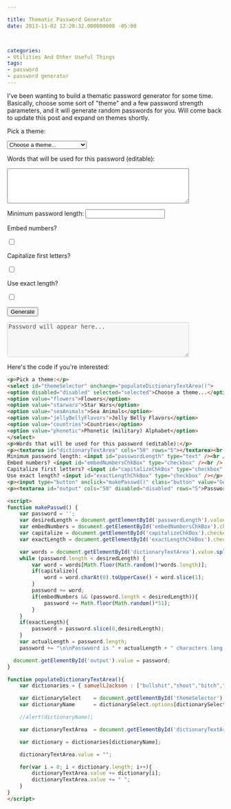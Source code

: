 ```yaml
---

title: Thematic Password Generator
date: 2013-11-02 12:20:32.000000000 -05:00



categories:
- Utilities And Other Useful Things
tags:
- password
- password generator
---
```

<p>I've been wanting to build a thematic password generator for some time. Basically, choose some sort of "theme" and a few password strength parameters, and it will generate random passwords for you. Will come back to update this post and expand on themes shortly.</p>
<p>Pick a theme:</p>
<select id="themeSelector" onchange="populateDictionaryTextArea()">
<option disabled="disabled" selected="selected">Choose a theme...</option>
<option value="flowers">Flowers</option>
<option value="starwars">Star Wars</option>
<option value="seaAnimals">Sea Animals</option>
<option value="jellyBellyFlavors">Jelly Belly Flavors</option>
<option value="countries">Countries</option>
<option value="phonetic">Phonetic (military) Alphabet</option>
</select>
<p>Words that will be used for this password (editable):</p>
<p><textarea id="dictionaryTextArea" cols="50" rows="5"></textarea></p>
Minimum password length: <input id="passwordLength" type="text" /><br />
<div>
<p class="align-left" style="padding-right:10px;">Embed numbers?</p>
<p class="checkboxThree align-left">
	<input type="checkbox" id="embedNumbersChkBox" />
	<label for="embedNumbersChkBox"></label>
</p>
</div>

<div style="clear:both;"></div>

<div>
<p class="align-left" style="padding-right:10px;">Capitalize first letters?</p>
<p class="checkboxFour align-left">
	<input type="checkbox" id="capitalizeChkBox" />
	<label for="capitalizeChkBox"></label>
</p>
</div>

<div style="clear:both;"></div>

<div>
<p class="align-left" style="padding-right:10px;">Use exact length?</p>
<p class="checkboxFour align-left">
	<input type="checkbox" id="exactLengthChkBox" />
	<label for="exactLengthChkBox"></label>
</p>
</div>

<div style="clear:both;"></div>

<p><input type="button" onclick="makePasswd()" class="btn btn--large btn--success" value="Generate" /></p>

<p><textarea id="output" cols="50" disabled="disabled" rows="5">Password will appear here...</textarea></p>

<script>
function makePasswd() {
    var password = '';
    var desiredLength = document.getElementById('passwordLength').value;
    var embedNumbers = document.getElementById('embedNumbersChkBox').checked;
    var capitalize = document.getElementById('capitalizeChkBox').checked;
    var exactLength = document.getElementById('exactLengthChkBox').checked;

	var words = document.getElementById('dictionaryTextArea').value.split(" ");
    while (password.length < desiredLength) {
        var word = words[Math.floor(Math.random()*words.length)];
        if(capitalize){
            word = word.charAt(0).toUpperCase() + word.slice(1);
        }
        password += word;
        if(embedNumbers && (password.length < desiredLength)){
            password += Math.floor(Math.random()*51);
        }
    }
    if(exactLength){
        password = password.slice(0,desiredLength);
    }
    var actualLength = password.length;
    password += "\n\nPasswword is " + actualLength + " characters long.";

  document.getElementById('output').value = password;
}

function populateDictionaryTextArea(){
	var dictionaries = { samuelLJackson : ["bullshit","shoot","bitch","kneecaps","goddamn","money","motherfucker","Winston","motherfucker","shot","understand","asses","dead","fucking","fried","chicken","shit","transitional","kill","shit","case","dumbass","duty","booty","motherfucker","righteous","ezekiel","brother","tyranny","filthy","pumpkin-pie","AK-47","kill","absolutely","snakes","plane","zeus","fuck","shove","lightning-bolt","ass","goddamn","shark","enough"], pokemon: ["Bulbasaur","Ivysaur","Venusaur","Charmander","Charmeleon","Charizard","Squirtle","Wartortle","Blastoise","Caterpie","Metapod","Butterfree","Weedle","Kakuna","Beedrill","Pidgey","Pidgeotto","Pidgeot","Rattata","Raticate","Spearow","Fearow","Ekans","Arbok","Pikachu","Raichu","Sandshrew","Sandslash","Nidoran","Nidorina","Nidoqueen","Nidoran","Nidorino","Nidoking","Clefairy","Clefable","Vulpix","Ninetales","Jigglypuff","Wigglytuff","Zubat","Golbat","Oddish","Gloom","Vileplume","Paras","Parasect","Venonat","Venomoth","Diglett","Dugtrio","Meowth","Persian","Psyduck","Golduck","Mankey","Primeape","Growlithe","Arcanine","Poliwag","Poliwhirl","Poliwrath","Abra","Kadabra","Alakazam","Machop","Machoke","Machamp","Bellsprout","Weepinbell","Victreebel","Tentacool","Tentacruel","Geodude","Graveler","Golem","Ponyta","Rapidash","Slowpoke","Slowbro","Magnemite","Magneton","Farfetchd","Doduo","Dodrio","Seel","Dewgong","Grimer","Muk","Shellder","Cloyster","Gastly","Haunter","Gengar","Onix","Drowzee","Hypno","Krabby","Kingler","Voltorb","Electrode","Exeggcute","Exeggutor","Cubone","Marowak","Hitmonlee","Hitmonchan","Lickitung","Koffing","Weezing","Rhyhorn","Rhydon","Chansey","Tangela","Kangaskhan","Horsea","Seadra","Goldeen","Seaking","Staryu","Starmie","Mr. Mime","Scyther","Jynx","Electabuzz","Magmar","Pinsir","Tauros","Magikarp","Gyarados","Lapras","Ditto","Eevee","Vaporeon","Jolteon","Flareon","Porygon","Omanyte","Omastar","Kabuto","Kabutops","Aerodactyl","Snorlax","Articuno","Zapdos","Moltres","Dratini","Dragonair","Dragonite","Mewtwo","Mew†","Chikorita","Bayleef","Meganium","Cyndaquil","Quilava","Typhlosion","Totodile","Croconaw","Feraligatr","Sentret","Furret","Hoothoot","Noctowl","Ledyba","Ledian","Spinarak","Ariados","Crobat","Chinchou","Lanturn","Pichu","Cleffa","Igglybuff","Togepi","Togetic","Natu","Xatu","Mareep","Flaaffy","Ampharos","Bellossom","Marill","Azumarill","Sudowoodo","Politoed","Hoppip","Skiploom","Jumpluff","Aipom","Sunkern","Sunflora","Yanma","Wooper","Quagsire","Espeon","Umbreon","Murkrow","Slowking","Misdreavus","Unown","Wobbuffet","Girafarig","Pineco","Forretress","Dunsparce","Gligar","Steelix","Snubbull","Granbull","Qwilfish","Scizor","Shuckle","Heracross","Sneasel","Teddiursa","Ursaring","Slugma","Magcargo","Swinub","Piloswine","Corsola","Remoraid","Octillery","Delibird","Mantine","Skarmory","Houndour","Houndoom","Kingdra","Phanpy","Donphan","Porygon2","Stantler","Smeargle","Tyrogue","Hitmontop","Smoochum","Elekid","Magby","Miltank","Blissey","Raikou","Entei","Suicune","Larvitar","Pupitar","Tyranitar","Lugia†","Ho-Oh†","Celebi†","Treecko","Grovyle","Sceptile","Torchic","Combusken","Blaziken","Mudkip","Marshtomp","Swampert","Poochyena","Mightyena","Zigzagoon","Linoone","Wurmple","Silcoon","Beautifly","Cascoon","Dustox","Lotad","Lombre","Ludicolo","Seedot","Nuzleaf","Shiftry","Taillow","Swellow","Wingull","Pelipper","Ralts","Kirlia","Gardevoir","Surskit","Masquerain","Shroomish","Breloom","Slakoth","Vigoroth","Slaking","Nincada","Ninjask","Shedinja","Whismur","Loudred","Exploud","Makuhita","Hariyama","Azurill","Nosepass","Skitty","Delcatty","Sableye","Mawile","Aron","Lairon","Aggron","Meditite","Medicham","Electrike","Manectric","Plusle","Minun","Volbeat","Illumise","Roselia","Gulpin","Swalot","Carvanha","Sharpedo","Wailmer","Wailord","Numel","Camerupt","Torkoal","Spoink","Grumpig","Spinda","Trapinch","Vibrava","Flygon","Cacnea","Cacturne","Swablu","Altaria","Zangoose","Seviper","Lunatone","Solrock","Barboach","Whiscash","Corphish","Crawdaunt","Baltoy","Claydol","Lileep","Cradily","Anorith","Armaldo","Feebas","Milotic","Castform","Kecleon","Shuppet","Banette","Duskull","Dusclops","Tropius","Chimecho","Absol","Wynaut","Snorunt","Glalie","Spheal","Sealeo","Walrein","Clamperl","Huntail","Gorebyss","Relicanth","Luvdisc","Bagon","Shelgon","Salamence","Beldum","Metang","Metagross","Regirock","Regice","Registeel","Latias","Latios","Kyogre","Groudon","Rayquaza","Jirachi†","Deoxys†","Turtwig","Grotle","Torterra","Chimchar","Monferno","Infernape","Piplup","Prinplup","Empoleon","Starly","Staravia","Staraptor","Bidoof","Bibarel","Kricketot","Kricketune","Shinx","Luxio","Luxray","Budew","Roserade","Cranidos","Rampardos","Shieldon","Bastiodon","Burmy","Wormadam","Mothim","Combee","Vespiquen","Pachirisu","Buizel","Floatzel","Cherubi","Cherrim","Shellos","Gastrodon","Ambipom","Drifloon","Drifblim","Buneary","Lopunny","Mismagius","Honchkrow","Glameow","Purugly","Chingling","Stunky","Skuntank","Bronzor","Bronzong","Bonsly","Mime Jr.","Happiny","Chatot","Spiritomb","Gible","Gabite","Garchomp","Munchlax","Riolu","Lucario","Hippopotas","Hippowdon","Skorupi","Drapion","Croagunk","Toxicroak","Carnivine","Finneon","Lumineon","Mantyke","Snover","Abomasnow","Weavile","Magnezone","Lickilicky","Rhyperior","Tangrowth","Electivire","Magmortar","Togekiss","Yanmega","Leafeon","Glaceon","Gliscor","Mamoswine","Porygon-Z","Gallade","Probopass","Dusknoir","Froslass","Rotom","Uxie","Mesprit","Azelf","Dialga","Palkia","Heatran","Regigigas","Giratina","Cresselia","Swoobat"], flowers: ["alstroemeria","amaranthus","amaryllis","anemone","anthurium","asters","buplerum","callalilies","callalily","carnation","mum","chrysanthemum","coxcomb","daisy","curly-willow","daffodils","dahlias","delphinium","gerbera","ginger","gladiouli","heather","heliconia","hyacinth","hydrangeas","hypericum","iris","kangaroo-paw","larkspur","leptospermum","liatris","lilies","limonium","lisianthus","asters","narcissus","orchids","pearl-blossom","peonies","poinsettia","protea","quince","ranunculus","roses","snapdragons","soldaster","sunflowers","tulips","viburnum","waxflower"], starwars: ["tan-tan","luke","han","skywalker","solo","bacta","at-at","at-st","wookie","wampa","hoth","empire","dark","side","force","leia","princess","speeder","tie-fighter","deathstar","feeling","lightsaber","x-wing","b-wing","y-wing","a-wing","millenium","falcon","destroyer","star","imperial","sith","jedi","knight","tie-bomber","blaster","shield","shields","endor","coruscant","clones","deathsticks","kaashyyk","bothans","proton","torpedo","attack","formation","spacestation","chewbacca","c3po","r2d2","droid","anakin","obi-wan","kenobi","maul","darth","vader","palpatine","emperor","operational","alderaan"], seaAnimals: ["anemone","eel","carp","pike","walleye","clownfish","kraken","barracuda","shark","angelfish","squid","octopus","crab","lobster","urchin","whale","dolphin","seasnake","manatee","cuttlefish","conch","cod","salmon","tuna","barnacle","anchovy","albacore","coral","seal","flounder","goldfish","grouper","guppy","haddock","halibut","herring","jellyfish","lamprey","manta-ray","stingray","minnow","mollusk","mussel","narwhal","nautilus","nettlefish","orca","otter","oyster","plankton","piranha","sardine","shrimp","starfish","sturgeon","trout","turtle","walrus"], jellyBellyFlavors: ["cream","soda","root","beer","berry","blue","blueberry","bubble","gum","buttered","popcorn","cantaloupe","cappuccino","caramel","corn","chili","mango","chocolate","pudding","cinnamon","coconut","cotton","candy","crushed","pineapple","dr.pepper","french","vanilla","green","apple","island","punch","juicy","pear","kiwi","lemon","drop","lemon","lime","licorice","mango","margarita","mixed","berry","smoothie","orange","sherbet","peach","piña","colada","plum","pomegranate","raspberry","red","apple","sizzling","cinnamon","sour","cherry","strawberry","cheesecake","strawberry","daiquiri","strawberry","jam","sunkist","lemon","sunkist","lime","sunkist","orange","sunkist","pink","grapefruit","sunkist","tangerine","toasted","marshmallow","top","banana","tutti-fruitti","very","cherry","watermelon","wild","blackberry"], countries:["afghanistan","albania","algeria","american-samoa","andorra","angola","anguilla","antigua","barbuda","argentina","armenia","aruba","australia","austria","azerbaijan","bahamas","bahrain","bangladesh","barbados","belarus","belgium","belize","benin","bermuda","bhutan","bolivia","bosnia-herzegovina","botswana","bouvet-island","brazil","brunei","bulgaria","burkina-faso","burundi","cambodia","cameroon","canada","cape-verde","cayman-islands","central-african-republic","chad","chile","china","christmas-island","cocos-(keeling)-islands","colombia","comoros","zaire","cook-islands","costa-rica","croatia","cuba","cyprus","czech-republic","denmark","djibouti","dominica","dominican-republic","ecuador","egypt","el-salvador","equatorial-guinea","eritrea","estonia","ethiopia","falkland-islands","faroe-islands","fiji","finland","france","french-guiana","gabon","gambia","georgia","germany","ghana","gibraltar","greece","greenland","grenada","guadeloupe","guam","guatemala","guinea","guinea-bissau","guyana","haiti","holy-see","honduras","hong-kong","hungary","iceland","india","indonesia","iran","iraq","ireland","israel","italy","ivory-coast","jamaica","japan","jordan","kazakhstan","kenya","kiribati","kuwait","kyrgyzstan","laos","latvia","lebanon","lesotho","liberia","libya","liechtenstein","lithuania","luxembourg","macau","macedonia","madagascar","malawi","malaysia","maldives","mali","malta","marshall-islands","martinique","mauritania","mauritius","mayotte","mexico","micronesia","moldova","monaco","mongolia","montenegro","montserrat","morocco","mozambique","myanmar","namibia","nauru","nepal","netherlands","antilles","new-caledonia","new-zealand","nicaragua","niger","nigeria","niue","norfolk-island","north-korea","northern-mariana-islands","norway","oman","pakistan","palau","panama","papua-new-guinea","paraguay","peru","philippines","pitcairn-island","poland","polynesia","portugal","puerto-rico","qatar","reunion","romania","russia","rwanda","saint-helena","saint-kitts-and-nevis","saint-lucia","saint-pierre-and-miquelon","saint-vincent-and-grenadines","samoa","san-marino","sao-tome-and-principe","saudi-arabia","senegal","serbia","seychelles","sierra-leone","singapore","slovakia","slovenia","solomon-islands","somalia","south-africa","south-georgia-and-south-sandwich-islands","south-korea","south-sudan","spain","sri-lanka","sudan","suriname","svalbard-and-jan-mayen-islands","swaziland","sweden","switzerland","syria","taiwan","tajikistan","tanzania","thailand","timor-leste","togo","tokelau","tonga","trinidad-and-tobago","tunisia","turkey","turkmenistan","turks-and-caicos-islands","tuvalu","uganda","ukraine","united-arab-emirates","united-kingdom","united-states","uruguay","uzbekistan","vanuatu","venezuela","vietnam","virgin-islands","wallis-and-futuna-islands","yemen","zambia","zimbabwe"], phonetic : ["alpha","bravo","charlie","delta","echo","foxtrot","gulf","hotel","india","juliet","kilo","lima","mike","november","oscar","papa","quebec","romeo","sierra","tango","uniform","victor","whiskey","x-ray","yankee","zulu"] };

	var dictionarySelect 	= document.getElementById('themeSelector');
	var dictionaryName		= dictionarySelect.options[dictionarySelect.selectedIndex].value;

	//alert(dictionaryName);

	var dictionaryTextArea	= document.getElementById('dictionaryTextArea');

	var dictionary = dictionaries[dictionaryName];

	dictionaryTextArea.value = "";

	for(var i = 0; i < dictionary.length; i++){
		dictionaryTextArea.value += dictionary[i];
		dictionaryTextArea.value += " ";
	}
}
</script>

Here's the code if you're interested:

```html
<p>Pick a theme:</p>
<select id="themeSelector" onchange="populateDictionaryTextArea()">
<option disabled="disabled" selected="selected">Choose a theme...</option>
<option value="flowers">Flowers</option>
<option value="starwars">Star Wars</option>
<option value="seaAnimals">Sea Animals</option>
<option value="jellyBellyFlavors">Jelly Belly Flavors</option>
<option value="countries">Countries</option>
<option value="phonetic">Phonetic (military) Alphabet</option>
</select>
<p>Words that will be used for this password (editable):</p>
<p><textarea id="dictionaryTextArea" cols="50" rows="5"></textarea><br />
Minimum password length: <input id="passwordLength" type="text" /><br />
Embed numbers? <input id="embedNumbersChkBox" type="checkbox" /><br />
Capitalize first letters? <input id="capitalizeChkBox" type="checkbox" /><br />
Use exact length? <input id="exactLengthChkBox" type="checkbox" /></p>
<p><input type="button" onclick="makePasswd()" class="button" value="Generate" /></p>
<p><textarea id="output" cols="50" disabled="disabled" rows="5">Password will appear here...</textarea></p>

<script>
function makePasswd() {
    var password = '';
    var desiredLength = document.getElementById('passwordLength').value;
    var embedNumbers = document.getElementById('embedNumbersChkBox').checked;
    var capitalize = document.getElementById('capitalizeChkBox').checked;
    var exactLength = document.getElementById('exactLengthChkBox').checked;

	var words = document.getElementById('dictionaryTextArea').value.split(" ");
    while (password.length < desiredLength) {
        var word = words[Math.floor(Math.random()*words.length)];
        if(capitalize){
            word = word.charAt(0).toUpperCase() + word.slice(1);
        }
        password += word;
        if(embedNumbers && (password.length < desiredLength)){
            password += Math.floor(Math.random()*51);
        }
    }
    if(exactLength){
        password = password.slice(0,desiredLength);
    }
    var actualLength = password.length;
    password += "\n\nPasswword is " + actualLength + " characters long.";

  document.getElementById('output').value = password;
}

function populateDictionaryTextArea(){
	var dictionaries = { samuelLJackson : ["bullshit","shoot","bitch","kneecaps","goddamn","money","motherfucker","Winston","motherfucker","shot","understand","asses","dead","fucking","fried","chicken","shit","transitional","kill","shit","case","dumbass","duty","booty","motherfucker","righteous","ezekiel","brother","tyranny","filthy","pumpkin-pie","AK-47","kill","absolutely","snakes","plane","zeus","fuck","shove","lightning-bolt","ass","goddamn","shark","enough"], pokemon: ["Bulbasaur","Ivysaur","Venusaur","Charmander","Charmeleon","Charizard","Squirtle","Wartortle","Blastoise","Caterpie","Metapod","Butterfree","Weedle","Kakuna","Beedrill","Pidgey","Pidgeotto","Pidgeot","Rattata","Raticate","Spearow","Fearow","Ekans","Arbok","Pikachu","Raichu","Sandshrew","Sandslash","Nidoran","Nidorina","Nidoqueen","Nidoran","Nidorino","Nidoking","Clefairy","Clefable","Vulpix","Ninetales","Jigglypuff","Wigglytuff","Zubat","Golbat","Oddish","Gloom","Vileplume","Paras","Parasect","Venonat","Venomoth","Diglett","Dugtrio","Meowth","Persian","Psyduck","Golduck","Mankey","Primeape","Growlithe","Arcanine","Poliwag","Poliwhirl","Poliwrath","Abra","Kadabra","Alakazam","Machop","Machoke","Machamp","Bellsprout","Weepinbell","Victreebel","Tentacool","Tentacruel","Geodude","Graveler","Golem","Ponyta","Rapidash","Slowpoke","Slowbro","Magnemite","Magneton","Farfetchd","Doduo","Dodrio","Seel","Dewgong","Grimer","Muk","Shellder","Cloyster","Gastly","Haunter","Gengar","Onix","Drowzee","Hypno","Krabby","Kingler","Voltorb","Electrode","Exeggcute","Exeggutor","Cubone","Marowak","Hitmonlee","Hitmonchan","Lickitung","Koffing","Weezing","Rhyhorn","Rhydon","Chansey","Tangela","Kangaskhan","Horsea","Seadra","Goldeen","Seaking","Staryu","Starmie","Mr. Mime","Scyther","Jynx","Electabuzz","Magmar","Pinsir","Tauros","Magikarp","Gyarados","Lapras","Ditto","Eevee","Vaporeon","Jolteon","Flareon","Porygon","Omanyte","Omastar","Kabuto","Kabutops","Aerodactyl","Snorlax","Articuno","Zapdos","Moltres","Dratini","Dragonair","Dragonite","Mewtwo","Mew†","Chikorita","Bayleef","Meganium","Cyndaquil","Quilava","Typhlosion","Totodile","Croconaw","Feraligatr","Sentret","Furret","Hoothoot","Noctowl","Ledyba","Ledian","Spinarak","Ariados","Crobat","Chinchou","Lanturn","Pichu","Cleffa","Igglybuff","Togepi","Togetic","Natu","Xatu","Mareep","Flaaffy","Ampharos","Bellossom","Marill","Azumarill","Sudowoodo","Politoed","Hoppip","Skiploom","Jumpluff","Aipom","Sunkern","Sunflora","Yanma","Wooper","Quagsire","Espeon","Umbreon","Murkrow","Slowking","Misdreavus","Unown","Wobbuffet","Girafarig","Pineco","Forretress","Dunsparce","Gligar","Steelix","Snubbull","Granbull","Qwilfish","Scizor","Shuckle","Heracross","Sneasel","Teddiursa","Ursaring","Slugma","Magcargo","Swinub","Piloswine","Corsola","Remoraid","Octillery","Delibird","Mantine","Skarmory","Houndour","Houndoom","Kingdra","Phanpy","Donphan","Porygon2","Stantler","Smeargle","Tyrogue","Hitmontop","Smoochum","Elekid","Magby","Miltank","Blissey","Raikou","Entei","Suicune","Larvitar","Pupitar","Tyranitar","Lugia†","Ho-Oh†","Celebi†","Treecko","Grovyle","Sceptile","Torchic","Combusken","Blaziken","Mudkip","Marshtomp","Swampert","Poochyena","Mightyena","Zigzagoon","Linoone","Wurmple","Silcoon","Beautifly","Cascoon","Dustox","Lotad","Lombre","Ludicolo","Seedot","Nuzleaf","Shiftry","Taillow","Swellow","Wingull","Pelipper","Ralts","Kirlia","Gardevoir","Surskit","Masquerain","Shroomish","Breloom","Slakoth","Vigoroth","Slaking","Nincada","Ninjask","Shedinja","Whismur","Loudred","Exploud","Makuhita","Hariyama","Azurill","Nosepass","Skitty","Delcatty","Sableye","Mawile","Aron","Lairon","Aggron","Meditite","Medicham","Electrike","Manectric","Plusle","Minun","Volbeat","Illumise","Roselia","Gulpin","Swalot","Carvanha","Sharpedo","Wailmer","Wailord","Numel","Camerupt","Torkoal","Spoink","Grumpig","Spinda","Trapinch","Vibrava","Flygon","Cacnea","Cacturne","Swablu","Altaria","Zangoose","Seviper","Lunatone","Solrock","Barboach","Whiscash","Corphish","Crawdaunt","Baltoy","Claydol","Lileep","Cradily","Anorith","Armaldo","Feebas","Milotic","Castform","Kecleon","Shuppet","Banette","Duskull","Dusclops","Tropius","Chimecho","Absol","Wynaut","Snorunt","Glalie","Spheal","Sealeo","Walrein","Clamperl","Huntail","Gorebyss","Relicanth","Luvdisc","Bagon","Shelgon","Salamence","Beldum","Metang","Metagross","Regirock","Regice","Registeel","Latias","Latios","Kyogre","Groudon","Rayquaza","Jirachi†","Deoxys†","Turtwig","Grotle","Torterra","Chimchar","Monferno","Infernape","Piplup","Prinplup","Empoleon","Starly","Staravia","Staraptor","Bidoof","Bibarel","Kricketot","Kricketune","Shinx","Luxio","Luxray","Budew","Roserade","Cranidos","Rampardos","Shieldon","Bastiodon","Burmy","Wormadam","Mothim","Combee","Vespiquen","Pachirisu","Buizel","Floatzel","Cherubi","Cherrim","Shellos","Gastrodon","Ambipom","Drifloon","Drifblim","Buneary","Lopunny","Mismagius","Honchkrow","Glameow","Purugly","Chingling","Stunky","Skuntank","Bronzor","Bronzong","Bonsly","Mime Jr.","Happiny","Chatot","Spiritomb","Gible","Gabite","Garchomp","Munchlax","Riolu","Lucario","Hippopotas","Hippowdon","Skorupi","Drapion","Croagunk","Toxicroak","Carnivine","Finneon","Lumineon","Mantyke","Snover","Abomasnow","Weavile","Magnezone","Lickilicky","Rhyperior","Tangrowth","Electivire","Magmortar","Togekiss","Yanmega","Leafeon","Glaceon","Gliscor","Mamoswine","Porygon-Z","Gallade","Probopass","Dusknoir","Froslass","Rotom","Uxie","Mesprit","Azelf","Dialga","Palkia","Heatran","Regigigas","Giratina","Cresselia","Swoobat"], flowers: ["alstroemeria","amaranthus","amaryllis","anemone","anthurium","asters","buplerum","callalilies","callalily","carnation","mum","chrysanthemum","coxcomb","daisy","curly-willow","daffodils","dahlias","delphinium","gerbera","ginger","gladiouli","heather","heliconia","hyacinth","hydrangeas","hypericum","iris","kangaroo-paw","larkspur","leptospermum","liatris","lilies","limonium","lisianthus","asters","narcissus","orchids","pearl-blossom","peonies","poinsettia","protea","quince","ranunculus","roses","snapdragons","soldaster","sunflowers","tulips","viburnum","waxflower"], starwars: ["tan-tan","luke","han","skywalker","solo","bacta","at-at","at-st","wookie","wampa","hoth","empire","dark","side","force","leia","princess","speeder","tie-fighter","deathstar","feeling","lightsaber","x-wing","b-wing","y-wing","a-wing","millenium","falcon","destroyer","star","imperial","sith","jedi","knight","tie-bomber","blaster","shield","shields","endor","coruscant","clones","deathsticks","kaashyyk","bothans","proton","torpedo","attack","formation","spacestation","chewbacca","c3po","r2d2","droid","anakin","obi-wan","kenobi","maul","darth","vader","palpatine","emperor","operational","alderaan"], seaAnimals: ["anemone","eel","carp","pike","walleye","clownfish","kraken","barracuda","shark","angelfish","squid","octopus","crab","lobster","urchin","whale","dolphin","seasnake","manatee","cuttlefish","conch","cod","salmon","tuna","barnacle","anchovy","albacore","coral","seal","flounder","goldfish","grouper","guppy","haddock","halibut","herring","jellyfish","lamprey","manta-ray","stingray","minnow","mollusk","mussel","narwhal","nautilus","nettlefish","orca","otter","oyster","plankton","piranha","sardine","shrimp","starfish","sturgeon","trout","turtle","walrus"], jellyBellyFlavors: ["cream","soda","root","beer","berry","blue","blueberry","bubble","gum","buttered","popcorn","cantaloupe","cappuccino","caramel","corn","chili","mango","chocolate","pudding","cinnamon","coconut","cotton","candy","crushed","pineapple","dr.pepper","french","vanilla","green","apple","island","punch","juicy","pear","kiwi","lemon","drop","lemon","lime","licorice","mango","margarita","mixed","berry","smoothie","orange","sherbet","peach","piña","colada","plum","pomegranate","raspberry","red","apple","sizzling","cinnamon","sour","cherry","strawberry","cheesecake","strawberry","daiquiri","strawberry","jam","sunkist","lemon","sunkist","lime","sunkist","orange","sunkist","pink","grapefruit","sunkist","tangerine","toasted","marshmallow","top","banana","tutti-fruitti","very","cherry","watermelon","wild","blackberry"], countries:["afghanistan","albania","algeria","american-samoa","andorra","angola","anguilla","antigua","barbuda","argentina","armenia","aruba","australia","austria","azerbaijan","bahamas","bahrain","bangladesh","barbados","belarus","belgium","belize","benin","bermuda","bhutan","bolivia","bosnia-herzegovina","botswana","bouvet-island","brazil","brunei","bulgaria","burkina-faso","burundi","cambodia","cameroon","canada","cape-verde","cayman-islands","central-african-republic","chad","chile","china","christmas-island","cocos-(keeling)-islands","colombia","comoros","zaire","cook-islands","costa-rica","croatia","cuba","cyprus","czech-republic","denmark","djibouti","dominica","dominican-republic","ecuador","egypt","el-salvador","equatorial-guinea","eritrea","estonia","ethiopia","falkland-islands","faroe-islands","fiji","finland","france","french-guiana","gabon","gambia","georgia","germany","ghana","gibraltar","greece","greenland","grenada","guadeloupe","guam","guatemala","guinea","guinea-bissau","guyana","haiti","holy-see","honduras","hong-kong","hungary","iceland","india","indonesia","iran","iraq","ireland","israel","italy","ivory-coast","jamaica","japan","jordan","kazakhstan","kenya","kiribati","kuwait","kyrgyzstan","laos","latvia","lebanon","lesotho","liberia","libya","liechtenstein","lithuania","luxembourg","macau","macedonia","madagascar","malawi","malaysia","maldives","mali","malta","marshall-islands","martinique","mauritania","mauritius","mayotte","mexico","micronesia","moldova","monaco","mongolia","montenegro","montserrat","morocco","mozambique","myanmar","namibia","nauru","nepal","netherlands","antilles","new-caledonia","new-zealand","nicaragua","niger","nigeria","niue","norfolk-island","north-korea","northern-mariana-islands","norway","oman","pakistan","palau","panama","papua-new-guinea","paraguay","peru","philippines","pitcairn-island","poland","polynesia","portugal","puerto-rico","qatar","reunion","romania","russia","rwanda","saint-helena","saint-kitts-and-nevis","saint-lucia","saint-pierre-and-miquelon","saint-vincent-and-grenadines","samoa","san-marino","sao-tome-and-principe","saudi-arabia","senegal","serbia","seychelles","sierra-leone","singapore","slovakia","slovenia","solomon-islands","somalia","south-africa","south-georgia-and-south-sandwich-islands","south-korea","south-sudan","spain","sri-lanka","sudan","suriname","svalbard-and-jan-mayen-islands","swaziland","sweden","switzerland","syria","taiwan","tajikistan","tanzania","thailand","timor-leste","togo","tokelau","tonga","trinidad-and-tobago","tunisia","turkey","turkmenistan","turks-and-caicos-islands","tuvalu","uganda","ukraine","united-arab-emirates","united-kingdom","united-states","uruguay","uzbekistan","vanuatu","venezuela","vietnam","virgin-islands","wallis-and-futuna-islands","yemen","zambia","zimbabwe"], phonetic : ["alpha","bravo","charlie","delta","echo","foxtrot","gulf","hotel","india","juliet","kilo","lima","mike","november","oscar","papa","quebec","romeo","sierra","tango","uniform","victor","whiskey","x-ray","yankee","zulu"] };

	var dictionarySelect 	= document.getElementById('themeSelector');
	var dictionaryName		= dictionarySelect.options[dictionarySelect.selectedIndex].value;

	//alert(dictionaryName);

	var dictionaryTextArea	= document.getElementById('dictionaryTextArea');

	var dictionary = dictionaries[dictionaryName];

	dictionaryTextArea.value = "";

	for(var i = 0; i < dictionary.length; i++){
		dictionaryTextArea.value += dictionary[i];
		dictionaryTextArea.value += " ";
	}
}
</script>
```
